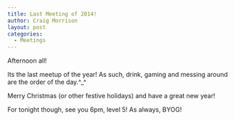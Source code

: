 ```yaml
---
title: Last Meeting of 2014!
author: Craig Morrison
layout: post
categories:
  - Meetings
---
```

Afternoon all!

Its the last meetup of the year! As such, drink, gaming and messing around are the order of the day.^_^ 

Merry Christmas (or other festive holidays) and have a great new year!

For tonight though, see you 6pm, level 5! As always, BYOG!